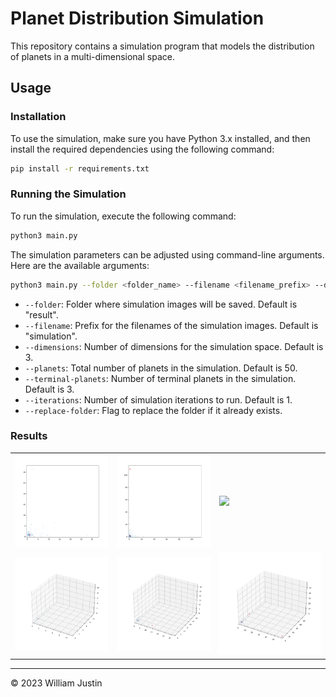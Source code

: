 # Planet Distribution Simulation

This repository contains a simulation program that models the distribution of planets in a multi-dimensional space.

## Usage

### Installation

To use the simulation, make sure you have Python 3.x installed, and then install the required dependencies using the following command:

```bash
pip install -r requirements.txt
```

### Running the Simulation

To run the simulation, execute the following command:

```bash
python3 main.py
```

The simulation parameters can be adjusted using command-line arguments. Here are the available arguments:

```bash
python3 main.py --folder <folder_name> --filename <filename_prefix> --dimensions <num_dimensions> --planets <num_planets> --terminal-planets <num_terminal_planets> --iterations <num_iterations> --replace-folder
```

* `--folder`: Folder where simulation images will be saved. Default is "result".
* `--filename`: Prefix for the filenames of the simulation images. Default is "simulation".
* `--dimensions`: Number of dimensions for the simulation space. Default is 3.
* `--planets`: Total number of planets in the simulation. Default is 50.
* `--terminal-planets`: Number of terminal planets in the simulation. Default is 3.
* `--iterations`: Number of simulation iterations to run. Default is 1.
* `--replace-folder`: Flag to replace the folder if it already exists.

### Results

<table>
  <tr>
    <td><img src="results/result-2d-100-1/simulation_018.png"></td>
    <td><img src="results/result-2d-100-2/simulation_007.png"></td>
    <td><img src="results/result-2d-100-3/simulation_004.png"></td>
  </tr>
  <tr>
    <td><img src="results/result-3d-50-1/simulation_007.png"></td>
    <td><img src="results/result-3d-50-2/simulation_005.png"></td>
    <td><img src="results/result-3d-50-3/simulation_015.png"></td>
  </tr>
</table>

---

© 2023 William Justin
